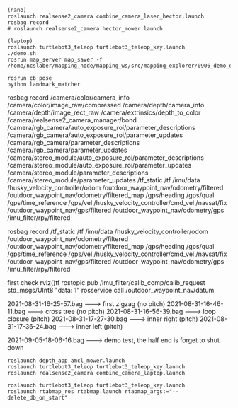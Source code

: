 ```
(nano)
roslaunch realsense2_camera combine_camera_laser_hector.launch
rosbag record
# roslaunch realsense2_camera hector_mower.launch

(laptop)
roslaunch turtlebot3_teleop turtlebot3_teleop_key.launch
./demo.sh
rosrun map_server map_saver -f /home/ncslaber/mapping_node/mapping_ws/src/mapping_explorer/0906_demo_data/demo/demo

rosrun cb_pose
python landmark_matcher

```

rosbag record /camera/color/camera_info /camera/color/image_raw/compressed /camera/depth/camera_info /camera/depth/image_rect_raw /camera/extrinsics/depth_to_color /camera/realsense2_camera_manager/bond /camera/rgb_camera/auto_exposure_roi/parameter_descriptions /camera/rgb_camera/auto_exposure_roi/parameter_updates /camera/rgb_camera/parameter_descriptions /camera/rgb_camera/parameter_updates /camera/stereo_module/auto_exposure_roi/parameter_descriptions /camera/stereo_module/auto_exposure_roi/parameter_updates /camera/stereo_module/parameter_descriptions /camera/stereo_module/parameter_updates /tf_static /tf /imu/data /husky_velocity_controller/odom /outdoor_waypoint_nav/odometry/filtered /outdoor_waypoint_nav/odometry/filtered_map /gps/heading /gps/qual /gps/time_reference /gps/vel /husky_velocity_controller/cmd_vel /navsat/fix /outdoor_waypoint_nav/gps/filtered /outdoor_waypoint_nav/odometry/gps /imu_filter/rpy/filtered

rosbag record /tf_static /tf /imu/data /husky_velocity_controller/odom /outdoor_waypoint_nav/odometry/filtered /outdoor_waypoint_nav/odometry/filtered_map /gps/heading /gps/qual /gps/time_reference /gps/vel /husky_velocity_controller/cmd_vel /navsat/fix /outdoor_waypoint_nav/gps/filtered /outdoor_waypoint_nav/odometry/gps /imu_filter/rpy/filtered

first check rviz()tf
rostopic pub /imu_filter/calib_comp/calib_request std_msgs/UInt8 "data: 1"
rosservice call /outdoor_waypoint_nav/datum

2021-08-31-16-25-57.bag ---> first zigzag (no pitch)
2021-08-31-16-46-11.bag ---> cross tree (no pitch)
2021-08-31-16-56-39.bag ---> loop closure (pitch)
2021-08-31-17-27-30.bag ---> inner right (pitch)
2021-08-31-17-36-24.bag ---> inner left (pitch)


2021-09-05-18-06-16.bag ---> demo test, the half end is forget to shut down
```
roslaunch depth_app amcl_mower.launch
roslaunch turtlebot3_teleop turtlebot3_teleop_key.launch
roslaunch realsense2_camera combine_camera_laptop.launch
```

```
roslaunch turtlebot3_teleop turtlebot3_teleop_key.launch
roslaunch rtabmap_ros rtabmap.launch rtabmap_args:="--delete_db_on_start"
```


